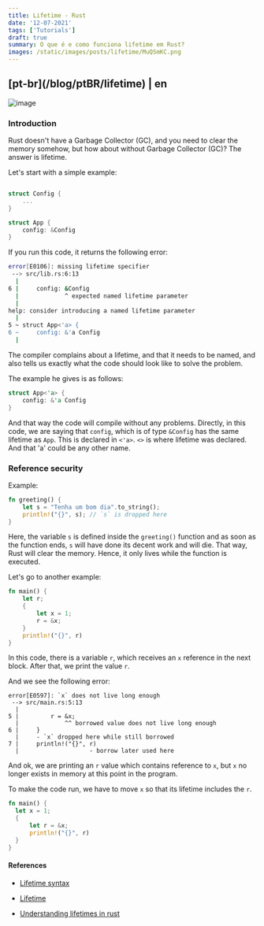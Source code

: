 ```yaml
---
title: Lifetime - Rust
date: '12-07-2021'
tags: ['Tutorials']
draft: true
summary: O que é e como funciona lifetime em Rust?
images: /static/images/posts/lifetime/MuQSmKC.png
---
```


<h2>[pt-br](/blog/ptBR/lifetime) | en</h2>

![image](/static/images/posts/lifetime/MuQSmKC.png)

### Introduction

Rust doesn't have a Garbage Collector (GC), and you need to clear the memory somehow, but how about without Garbage Collector (GC)? The answer is lifetime.

Let's start with a simple example:

```rust

struct Config {
    ...
}

struct App {
    config: &Config
}

```

If you run this code, it returns the following error:

```bash
error[E0106]: missing lifetime specifier
 --> src/lib.rs:6:13
  |
6 |     config: &Config
  |             ^ expected named lifetime parameter
  |
help: consider introducing a named lifetime parameter
  |
5 ~ struct App<'a> {
6 ~     config: &'a Config
  |
```

The compiler complains about a lifetime, and that it needs to be named, and also tells us exactly what the code should look like to solve the problem.

The example he gives is as follows:

```rust
struct App<'a> {
    config: &'a Config
}
```

And that way the code will compile without any problems.
Directly, in this code, we are saying that `config`, which is of type `&Config` has the same lifetime as `App`. This is declared in `<'a>`. `<>` is where lifetime was declared. And that 'a' could be any other name.

### Reference security

Example:

```rust
fn greeting() {
    let s = "Tenha um bom dia".to_string();
    println!("{}", s); // `s` is dropped here
}
```

Here, the variable `s` is defined inside the `greeting()` function and as soon as the function ends, `s` will have done its decent work and will die. That way, Rust will clear the memory. Hence, it only lives while the function is executed.

Let's go to another example:

```rust
fn main() {
    let r;
    {
        let x = 1;
        r = &x;
    }
    println!("{}", r)
}
```

In this code, there is a variable `r`, which receives an `x` reference in the next block. After that, we print the value `r`.

And we see the following error:

```shell
error[E0597]: `x` does not live long enough
 --> src/main.rs:5:13
  |
5 |         r = &x;
  |             ^^ borrowed value does not live long enough
6 |     }
  |     - `x` dropped here while still borrowed
7 |     println!("{}", r)
  |                    - borrow later used here
```

And ok, we are printing an `r` value which contains reference to `x`, but `x` no longer exists in memory at this point in the program.

To make the code run, we have to move `x` so that its lifetime includes the `r`.

```rust
fn main() {
  let x = 1;
  {
      let r = &x;
      println!("{}", r)
  }
}
```

#### References

- [Lifetime syntax](https://doc.rust-lang.org/book/ch10-03-lifetime-syntax.html)

- [Lifetime](https://doc.rust-lang.org/rust-by-example/scope/lifetime.html)

- [Understanding lifetimes in rust](https://blog.logrocket.com/understanding-lifetimes-in-rust/)
